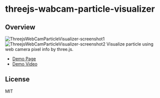# threejs-wabcam-particle-visualizer
## Overview
![ThreejsWebCamParticleVisualizer-screenshot1](https://user-images.githubusercontent.com/9309605/101939127-e945f800-3c27-11eb-8ab1-768e9a9ba027.jpg)
![ThreejsWebCamParticleVisualizer-screenshot2](https://user-images.githubusercontent.com/9309605/101939211-04b10300-3c28-11eb-8682-5d609c4da582.jpg)
Visualize particle using web camera pixel info by three.js.
- [Demo Page](https://followthedarkside.github.io/threejs-webcam-particle-visualizer/)
- [Demo Video](https://youtu.be/OZF_0a6Vj3c)

## License
MIT